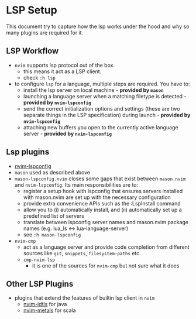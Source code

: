 # LSP Setup

This document try to capture how the lsp works under the hood and why so many plugins are required for it.

## LSP Workflow

- `nvim` supports lsp protocol out of the box.
  - this means it act as a LSP client.
  - check `:h lsp`
- to configure `lsp` for a language, multiple steps are required. You have to:
  - install the lsp server on local machine - **provided by `mason`**
  - launching a language server when a matching filetype is detected - **provided by `nvim-lspconfig`**
  - send the correct initialization options and settings (these are two separate things in the LSP specification) during
    launch - **provided by `nvim-lspconfig`**
  - attaching new buffers you open to the currently active language server - **provided by `nvim-lspconfig`**

## Lsp plugins

- [nvim-lspconfig](./plugins/nvim-lspconfig.md)
- `mason` used as described above
- `mason-lspconfig.nvim` closes some gaps that exist between `mason.nvim` and `nvim-lspconfig`. Its main
  responsibilities are to:
  - register a setup hook with lspconfig that ensures servers installed with mason.nvim are set up with the necessary
    configuration
  - provide extra convenience APIs such as the :LspInstall command
  - allow you to (i) automatically install, and (ii) automatically set up a predefined list of servers
  - translate between lspconfig server names and mason.nvim package names (e.g. lua_ls <-> lua-language-server)
  - see `:h mason-lspconfig`
- `nvim-cmp`
  - act as a language server and provide code completion from different sources like `git`, `snippets`,
    `filesystem-paths` etc.
  - `cmp-nvim-lsp`
    - it is one of the sources for `nvim-cmp` but not sure what it does

## Other LSP Plugins

- plugins that extend the features of builtin lsp client in `nvim`
  - [nvim-jdtls](https://github.com/mfussenegger/nvim-jdtls) for java
  - [nvim-metals](https://github.com/scalameta/nvim-metals) for scala
